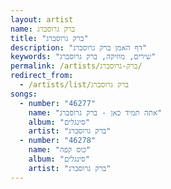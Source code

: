 ```yaml
---
layout: artist
name: ברק גרוסברג
title: "ברק גרוסברג"
description: "דף האמן ברק גרוסברג"
keywords: "שירים, מוזיקה, ברק גרוסברג"
permalink: /artists/ברק-גרוסברג/
redirect_from:
  - /artists/list/ברק גרוסברג
songs:
  - number: "46277"
    name: "אתה תמיד כאן - ברק גרוסברג"
    album: "סינגלים"
    artist: "ברק גרוסברג"
  - number: "46278"
    name: "כוס קפה"
    album: "סינגלים"
    artist: "ברק גרוסברג"
---
```

